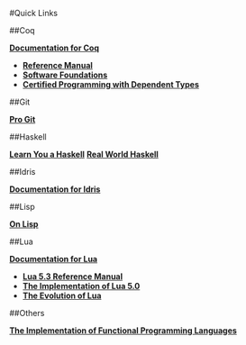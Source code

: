 #Quick Links

##Coq

[**Documentation for Coq**](https://coq.inria.fr/documentation)
  * [**Reference Manual**](https://coq.inria.fr/distrib/current/refman/)
  * [**Software Foundations**](http://www.cis.upenn.edu/~bcpierce/sf/current/index.html)
  * [**Certified Programming with Dependent Types**](http://adam.chlipala.net/cpdt/)

##Git

[**Pro Git**](http://git-scm.com/book/en/v2)

##Haskell

[**Learn You a Haskell**](http://learnyouahaskell.com/chapters)
[**Real World Haskell**](http://book.realworldhaskell.org/)

##Idris

[**Documentation for Idris**](http://www.idris-lang.org/documentation/)


##Lisp

[**On Lisp**](http://dunsmor.com/lisp/onlisp/onlisp.html)

##Lua

[**Documentation for Lua**](http://www.lua.org/docs.html)
  * [**Lua 5.3 Reference Manual**](http://www.lua.org/manual/5.3/)
  * [**The Implementation of Lua 5.0**](http://www.lua.org/doc/jucs05.pdf)
  * [**The Evolution of Lua**](http://www.lua.org/doc/hopl.pdf)

##Others

[**The Implementation of Functional Programming Languages**](http://research.microsoft.com/en-us/um/people/simonpj/papers/slpj-book-1987/)
